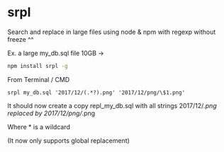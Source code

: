 # srpl
Search and replace in large files using node &amp; npm with regexp without freeze ^^

Ex. a large my_db.sql file 10GB ->

```bash
npm install srpl -g
```

From Terminal / CMD
```
srpl my_db.sql '2017/12/(.*?).png' '2017/12/png/\$1.png'
```

It should now create a copy repl_my_db.sql with all strings 2017/12/*.png replaced by 2017/12/png/*.png

Where * is a wildcard

(It now only supports global replacement)
